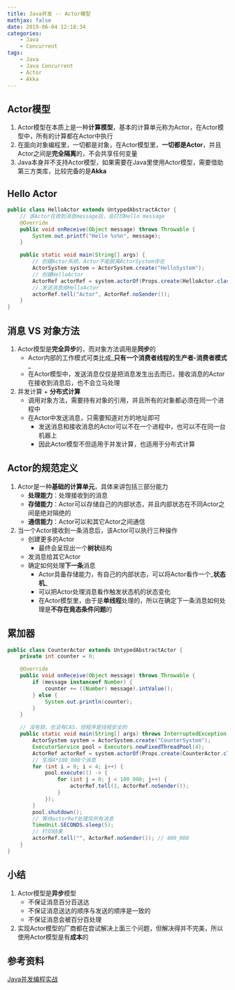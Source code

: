 ```yaml
---
title: Java并发 -- Actor模型
mathjax: false
date: 2019-06-04 12:18:34
categories:
    - Java
    - Concurrent
tags:
    - Java
    - Java Concurrent
    - Actor
    - Akka
---
```


## Actor模型
1. Actor模型在本质上是一种**计算模型**，基本的计算单元称为Actor，在Actor模型中，所有的计算都在Actor中执行
2. 在面向对象编程里，一切都是对象，在Actor模型里，**一切都是Actor**，并且Actor之间是**完全隔离**的，不会共享任何变量
3. Java本身并不支持Actor模型，如果需要在Java里使用Actor模型，需要借助第三方类库，比较完备的是**Akka**

<!-- more -->

## Hello Actor
```java
public class HelloActor extends UntypedAbstractActor {
    // 该Actor在收到消息message后，会打印Hello message
    @Override
    public void onReceive(Object message) throws Throwable {
        System.out.printf("Hello %s%n", message);
    }

    public static void main(String[] args) {
        // 创建Actor系统，Actor不能脱离ActorSystem存在
        ActorSystem system = ActorSystem.create("HelloSystem");
        // 创建HelloActor
        ActorRef actorRef = system.actorOf(Props.create(HelloActor.class));
        // 发送消息给HelloActor
        actorRef.tell("Actor", ActorRef.noSender());
    }
}
```

## 消息 VS 对象方法
1. Actor模型是**完全异步**的，而对象方法调用是**同步**的
    - Actor内部的工作模式可类比成_**只有一个消费者线程的生产者-消费者模式**_
    - 在Actor模型中，发送消息仅仅是把消息发生出去而已，接收消息的Actor在接收到消息后，也不会立马处理
2. 并发计算 + **分布式计算**
    - 调用对象方法，需要持有对象的引用，并且所有的对象都必须在同一个进程中
    - 在Actor中发送消息，只需要知道对方的地址即可
        - 发送消息和接收消息的Actor可以不在一个进程中，也可以不在同一台机器上
        - 因此Actor模型不但适用于并发计算，也适用于分布式计算

## Actor的规范定义
1. Actor是一种**基础的计算单元**，具体来讲包括三部分能力
    - **处理能力**：处理接收到的消息
    - **存储能力**：Actor可以存储自己的内部状态，并且内部状态在不同Actor之间是绝对隔绝的
    - **通信能力**：Actor可以和其它Actor之间通信
2. 当一个Actor接收到一条消息后，该Actor可以执行三种操作
    - 创建更多的Actor
        - 最终会呈现出一个**树状**结构
    - 发消息给其它Actor
    - 确定如何处理**下一条**消息
        - Actor具备存储能力，有自己的内部状态，可以将Actor看作一个_**状态机**_
        - 可以把Actor处理消息看作触发状态机的状态变化
        - 在Actor模型里，由于是**单线程**处理的，所以在确定下一条消息如何处理是**不存在竟态条件问题**的

## 累加器
```java
public class CounterActor extends UntypedAbstractActor {
    private int counter = 0;

    @Override
    public void onReceive(Object message) throws Throwable {
        if (message instanceof Number) {
            counter += ((Number) message).intValue();
        } else {
            System.out.println(counter);
        }
    }

    // 没有锁，也没有CAS，但程序是线程安全的
    public static void main(String[] args) throws InterruptedException {
        ActorSystem system = ActorSystem.create("CounterSystem");
        ExecutorService pool = Executors.newFixedThreadPool(4);
        ActorRef actorRef = system.actorOf(Props.create(CounterActor.class));
        // 生成4*100_000个消息
        for (int i = 0; i < 4; i++) {
            pool.execute(() -> {
                for (int j = 0; j < 100_000; j++) {
                    actorRef.tell(1, ActorRef.noSender());
                }
            });
        }
        pool.shutdown();
        // 等待actorRef处理完所有消息
        TimeUnit.SECONDS.sleep(5);
        // 打印结果
        actorRef.tell("", ActorRef.noSender()); // 400_000
    }
}
```

## 小结
1. Actor模型是**异步**模型
    - 不保证消息百分百送达
    - 不保证消息送达的顺序与发送的顺序是一致的
    - 不保证消息会被百分百处理
2. 实现Actor模型的厂商都在尝试解决上面三个问题，但解决得并不完美，所以使用Actor模型是有**成本**的

## 参考资料
[Java并发编程实战](https://time.geekbang.org/column/intro/100023901)